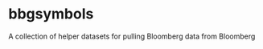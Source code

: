 
<!-- README.md is generated from README.Rmd. Please edit that file -->
bbgsymbols
==========

A collection of helper datasets for pulling Bloomberg data from Bloomberg
